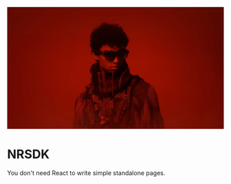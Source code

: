 <img src="https://raw.githubusercontent.com/dengxian-xreal/Images/main/image-20240509200334133.png" alt="banner"/>


<div style={{ marginTop: '350px' }}></div>

# NRSDK

 You don't need React to write simple standalone pages.


